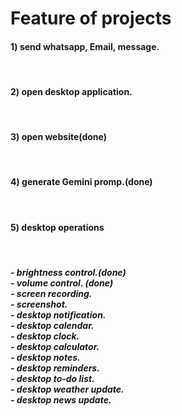 <h1>Feature of projects</h1>

<h4>1) send whatsapp, Email, message.</h4><br>
<h4>2) open desktop application.</h4><br>
<h4>3) open website(done)</h4><br>
<h4>4) generate Gemini promp.(done)</h4><br>
<h4>5) desktop operations</h4><br>
    <h5>- brightness control.(done)<br>
    - volume control. (done)<br>
    - screen recording.<br>
    - screenshot.<br>
    - desktop notification.<br>
    - desktop calendar. <br>
    - desktop clock.<br>
    - desktop calculator.<br>
    - desktop notes.<br>
    - desktop reminders.<br>
    - desktop to-do list.<br>
    - desktop weather update.<br>
    - desktop news update.</h5>
